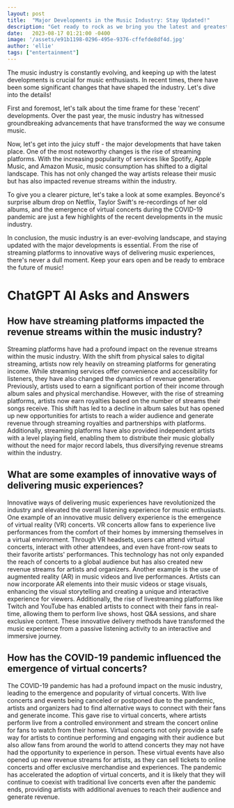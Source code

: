 ```yaml
---
layout: post
title:  "Major Developments in the Music Industry: Stay Updated!"
description: "Get ready to rock as we bring you the latest and greatest news and updates from the music industry!"
date:   2023-08-17 01:21:00 -0400
image: '/assets/e91b1198-0296-495e-9376-cffefde8df4d.jpg'
author: 'ellie'
tags: ["entertainment"]
---
```


The music industry is constantly evolving, and keeping up with the latest developments is crucial for music enthusiasts. In recent times, there have been some significant changes that have shaped the industry. Let's dive into the details!

First and foremost, let's talk about the time frame for these 'recent' developments. Over the past year, the music industry has witnessed groundbreaking advancements that have transformed the way we consume music.

Now, let's get into the juicy stuff - the major developments that have taken place. One of the most noteworthy changes is the rise of streaming platforms. With the increasing popularity of services like Spotify, Apple Music, and Amazon Music, music consumption has shifted to a digital landscape. This has not only changed the way artists release their music but has also impacted revenue streams within the industry.

To give you a clearer picture, let's take a look at some examples. Beyoncé's surprise album drop on Netflix, Taylor Swift's re-recordings of her old albums, and the emergence of virtual concerts during the COVID-19 pandemic are just a few highlights of the recent developments in the music industry.

In conclusion, the music industry is an ever-evolving landscape, and staying updated with the major developments is essential. From the rise of streaming platforms to innovative ways of delivering music experiences, there's never a dull moment. Keep your ears open and be ready to embrace the future of music!


# ChatGPT AI Asks and Answers
## How have streaming platforms impacted the revenue streams within the music industry?
Streaming platforms have had a profound impact on the revenue streams within the music industry. With the shift from physical sales to digital streaming, artists now rely heavily on streaming platforms for generating income. While streaming services offer convenience and accessibility for listeners, they have also changed the dynamics of revenue generation. Previously, artists used to earn a significant portion of their income through album sales and physical merchandise. However, with the rise of streaming platforms, artists now earn royalties based on the number of streams their songs receive. This shift has led to a decline in album sales but has opened up new opportunities for artists to reach a wider audience and generate revenue through streaming royalties and partnerships with platforms. Additionally, streaming platforms have also provided independent artists with a level playing field, enabling them to distribute their music globally without the need for major record labels, thus diversifying revenue streams within the industry.

## What are some examples of innovative ways of delivering music experiences?
Innovative ways of delivering music experiences have revolutionized the industry and elevated the overall listening experience for music enthusiasts. One example of an innovative music delivery experience is the emergence of virtual reality (VR) concerts. VR concerts allow fans to experience live performances from the comfort of their homes by immersing themselves in a virtual environment. Through VR headsets, users can attend virtual concerts, interact with other attendees, and even have front-row seats to their favorite artists' performances. This technology has not only expanded the reach of concerts to a global audience but has also created new revenue streams for artists and organizers. Another example is the use of augmented reality (AR) in music videos and live performances. Artists can now incorporate AR elements into their music videos or stage visuals, enhancing the visual storytelling and creating a unique and interactive experience for viewers. Additionally, the rise of livestreaming platforms like Twitch and YouTube has enabled artists to connect with their fans in real-time, allowing them to perform live shows, host Q&A sessions, and share exclusive content. These innovative delivery methods have transformed the music experience from a passive listening activity to an interactive and immersive journey.

## How has the COVID-19 pandemic influenced the emergence of virtual concerts?
The COVID-19 pandemic has had a profound impact on the music industry, leading to the emergence and popularity of virtual concerts. With live concerts and events being canceled or postponed due to the pandemic, artists and organizers had to find alternative ways to connect with their fans and generate income. This gave rise to virtual concerts, where artists perform live from a controlled environment and stream the concert online for fans to watch from their homes. Virtual concerts not only provide a safe way for artists to continue performing and engaging with their audience but also allow fans from around the world to attend concerts they may not have had the opportunity to experience in person. These virtual events have also opened up new revenue streams for artists, as they can sell tickets to online concerts and offer exclusive merchandise and experiences. The pandemic has accelerated the adoption of virtual concerts, and it is likely that they will continue to coexist with traditional live concerts even after the pandemic ends, providing artists with additional avenues to reach their audience and generate revenue.

